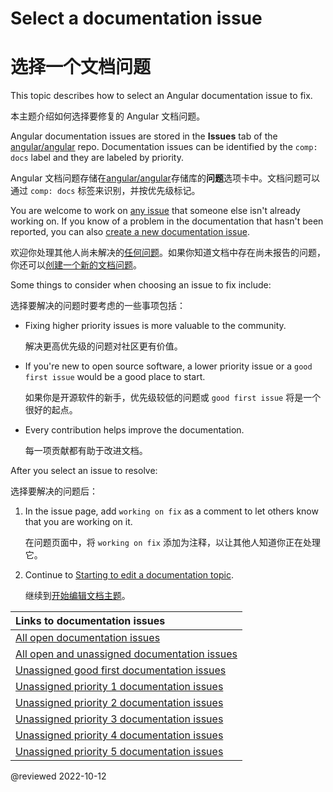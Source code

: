 # Select a documentation issue

# 选择一个文档问题

This topic describes how to select an Angular documentation issue to fix.

本主题介绍如何选择要修复的 Angular 文档问题。

Angular documentation issues are stored in the **Issues** tab of the [angular/angular](https://github.com/angular/angular) repo.
Documentation issues can be identified by the `comp: docs` label and they are labeled by priority.

Angular 文档问题存储在[angular/angular](https://github.com/angular/angular)存储库的**问题**选项卡中。文档问题可以通过 `comp: docs` 标签来识别，并按优先级标记。

You are welcome to work on [any issue](#links-to-documentation-issues) that someone else isn't already working on.
If you know of a problem in the documentation that hasn't been reported, you can also [create a new documentation issue](https://github.com/angular/angular/issues/new?assignees=&labels=&template=3-docs-bug.yaml).

欢迎你处理其他人尚未解决的[任何问题](#links-to-documentation-issues)。如果你知道文档中存在尚未报告的问题，你还可以[创建一个新的文档问题](https://github.com/angular/angular/issues/new?assignees=&labels=&template=3-docs-bug.yaml)。

Some things to consider when choosing an issue to fix include:

选择要解决的问题时要考虑的一些事项包括：

* Fixing higher priority issues is more valuable to the community.

  解决更高优先级的问题对社区更有价值。

* If you're new to open source software, a lower priority issue or a `good first issue` would be a good place to start.

  如果你是开源软件的新手，优先级较低的问题或 `good first issue` 将是一个很好的起点。

* Every contribution helps improve the documentation.

  每一项贡献都有助于改进文档。

After you select an issue to resolve:

选择要解决的问题后：

1. In the issue page, add `working on fix` as a comment to let others know that you are working on it.

   在问题页面中，将 `working on fix` 添加为注释，以让其他人知道你正在处理它。

1. Continue to [Starting to edit a documentation topic](guide/doc-update-start).

   继续到[开始编辑文档主题](guide/doc-update-start)。

<a id="links-to-documentation-issues"/>

| Links to documentation issues                                                                                                                                                                                     |
|:------------------------------------------------------------------------------------------------------------------------------------------------------------------------------------------------------------------|
| [All open documentation issues](https://github.com/angular/angular/issues?q=is%3Aissue+is%3Aopen+label%3A%22comp%3A+docs%22)                                                                                      |
| [All open and unassigned documentation issues](https://github.com/angular/angular/issues?q=is%3Aissue+is%3Aopen+label%3A%22comp%3A+docs%22+no%3Aassignee+-label%3A"state%3A+has+PR")                              |
| [Unassigned good first documentation issues](https://github.com/angular/angular/issues?q=is%3Aissue+is%3Aopen+label%3A%22comp%3A+docs%22+label%3A%22good+first+issue%22+no%3Aassignee+-label%3A"state%3A+has+PR") |
| [Unassigned priority 1 documentation issues](https://github.com/angular/angular/issues?q=is%3Aissue+is%3Aopen+label%3A%22comp%3A+docs%22+label%3Ap1+no%3Aassignee+-label%3A"state%3A+has+PR")                     |
| [Unassigned priority 2 documentation issues](https://github.com/angular/angular/issues?q=is%3Aissue+is%3Aopen+label%3A%22comp%3A+docs%22+label%3Ap2+no%3Aassignee+-label%3A"state%3A+has+PR")                     |
| [Unassigned priority 3 documentation issues](https://github.com/angular/angular/issues?q=is%3Aissue+is%3Aopen+label%3A%22comp%3A+docs%22+label%3Ap3+no%3Aassignee+-label%3A"state%3A+has+PR")                     |
| [Unassigned priority 4 documentation issues](https://github.com/angular/angular/issues?q=is%3Aissue+is%3Aopen+label%3A%22comp%3A+docs%22+label%3Ap4+no%3Aassignee+-label%3A"state%3A+has+PR")                     |
| [Unassigned priority 5 documentation issues](https://github.com/angular/angular/issues?q=is%3Aissue+is%3Aopen+label%3A%22comp%3A+docs%22+label%3Ap5+no%3Aassignee+-label%3A"state%3A+has+PR")                     |

<!-- links -->

<!-- external links -->

<!-- end links -->

@reviewed 2022-10-12
